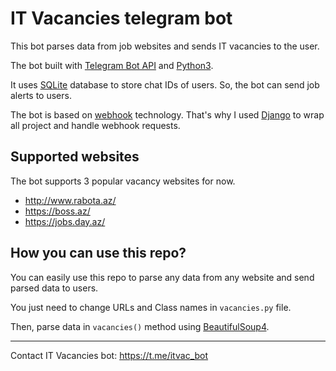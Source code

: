 # IT Vacancies telegram bot
This bot parses data from job websites and sends IT vacancies to the user.

The bot built with [Telegram Bot API](https://core.telegram.org/bots/api) and [Python3](https://www.python.org/).

It uses [SQLite](https://www.sqlite.org/) database to store chat IDs of users. 
So, the bot can send job alerts to users.

The bot is based on [webhook](https://en.wikipedia.org/wiki/Webhook) technology.
That's why I used [Django](https://www.djangoproject.com/) to wrap all project and handle webhook requests.

## Supported websites
The bot supports 3 popular vacancy websites for now.
+ http://www.rabota.az/
+ https://boss.az/
+ https://jobs.day.az/

## How you can use this repo?
You can easily use this repo to parse any data from any website and send parsed data to users.

You just need to change URLs and Class names in `vacancies.py` file.

Then, parse data in `vacancies()` method using [BeautifulSoup4](https://pypi.python.org/pypi/beautifulsoup4).

___

Contact IT Vacancies bot: https://t.me/itvac_bot